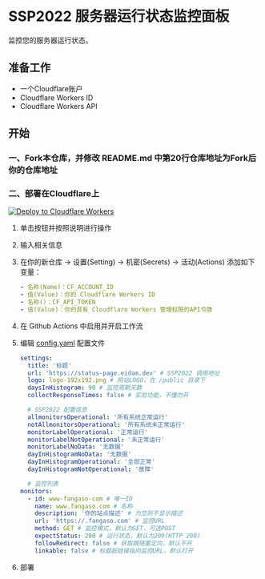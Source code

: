 # SSP2022 服务器运行状态监控面板

监控您的服务器运行状态。

## 准备工作

- 一个Cloudflare账户
- Cloudflare Workers ID
- Cloudflare Workers API

## 开始

### 一、Fork本仓库，并修改 README.md 中第20行仓库地址为Fork后你的仓库地址


### 二、部署在Cloudflare上

[![Deploy to Cloudflare Workers](https://camo.githubusercontent.com/1f3d0b4d44a2c3f12c78bd02bae907169430e04d728006db9f97a4befa64c886/68747470733a2f2f6465706c6f792e776f726b6572732e636c6f7564666c6172652e636f6d2f627574746f6e3f706169643d74727565)](https://deploy.workers.cloudflare.com/?url=https://github.com/fangaso/server-status-panel-2022)

1. 单击按钮并按照说明进行操作
2. 输入相关信息
3. 在你的新仓库 -> 设置(Setting) -> 机密(Secrets) -> 活动(Actions) 添加如下变量：

   ```yaml
   - 名称(Name)：CF_ACCOUNT_ID
   - 值(Value)：你的 Cloudflare Workers ID
   - 名称()：CF_API_TOKEN
   - 值(Value)：你的具有 Cloudflare Workers 管理权限的API令牌
   ```

4. 在 Github Actions 中启用并开启工作流
5. 编辑 [config.yaml](./config.yaml) 配置文件

   ```yaml
   settings:
     title: '标题'
     url: 'https://status-page.eidam.dev' # SSP2022 调用地址
     logo: logo-192x192.png # 网站LOGO，在 /public 目录下
     daysInHistogram: 90 # 监控周期天数
     collectResponseTimes: false # 实验功能，不懂勿开

     # SSP2022 配置信息
     allmonitorsOperational: '所有系统正常运行'
     notAllmonitorsOperational: '所有系统未正常运行'
     monitorLabelOperational: '正常运行'
     monitorLabelNotOperational: '未正常运行'
     monitorLabelNoData: '无数据'
     dayInHistogramNoData: '无数据'
     dayInHistogramOperational: '全部正常'
     dayInHistogramNotOperational: '故障'

     # 监控列表
   monitors:
     - id: www-fangaso-com # 唯一ID
       name: www.fangaso.com # 名称
       description: '你的站点描述' # 为空则不显示描述
       url: 'https://.fangaso.com' # 监控URL
       method: GET # 监控模式，默认为GET，可选POST
       expectStatus: 200 # 运行状态，默认为200(HTTP 200)
       followRedirect: false # 获取跟随重定向，默认不开
       linkable: false # 标题超链接指向监控URL，默认打开
   ```

6. 部署

